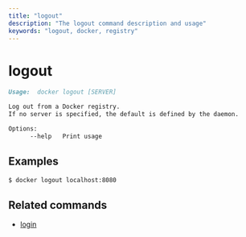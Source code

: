 ```yaml
---
title: "logout"
description: "The logout command description and usage"
keywords: "logout, docker, registry"
---
```


# logout

```markdown
Usage:  docker logout [SERVER]

Log out from a Docker registry.
If no server is specified, the default is defined by the daemon.

Options:
      --help   Print usage
```

## Examples

```bash
$ docker logout localhost:8080
```

## Related commands

* [login](login.md)
